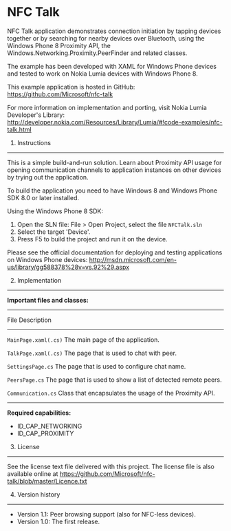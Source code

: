 NFC Talk
========

NFC Talk application demonstrates connection initiation by tapping devices
together or by searching for nearby devices over Bluetooth, using the
Windows Phone 8 Proximity API, the Windows.Networking.Proximity.PeerFinder
and related classes.

The example has been developed with XAML for Windows Phone devices and tested to
work on Nokia Lumia devices with Windows Phone 8.

This example application is hosted in GitHub:
https://github.com/Microsoft/nfc-talk

For more information on implementation and porting, visit Nokia Lumia
Developer's Library:
http://developer.nokia.com/Resources/Library/Lumia/#!code-examples/nfc-talk.html


1. Instructions
--------------------------------------------------------------------------------

This is a simple build-and-run solution. Learn about Proximity API usage for
opening communication channels to application instances on other devices by
trying out the application. 

To build the application you need to have Windows 8 and Windows Phone SDK 8.0 or
later installed.

Using the Windows Phone 8 SDK:

1. Open the SLN file: File > Open Project, select the file `NFCTalk.sln`
2. Select the target 'Device'.
3. Press F5 to build the project and run it on the device.

Please see the official documentation for
deploying and testing applications on Windows Phone devices:
http://msdn.microsoft.com/en-us/library/gg588378%28v=vs.92%29.aspx


2. Implementation
--------------------------------------------------------------------------------

**Important files and classes:**

-------------------- -----------------------------------------------------------
File                 Description                           
-------------------- -----------------------------------------------------------
`MainPage.xaml(.cs)` The main page of the application.

`TalkPage.xaml(.cs)` The page that is used to chat with peer.

`SettingsPage.cs`    The page that is used to configure chat name.

`PeersPage.cs`       The page that is used to show a list of detected remote
                     peers.

`Communication.cs`   Class that encapsulates the usage of the Proximity API.
-------------------- -----------------------------------------------------------

**Required capabilities:**

* ID_CAP_NETWORKING
* ID_CAP_PROXIMITY


3. License
--------------------------------------------------------------------------------

See the license text file delivered with this project. The license file is also
available online at https://github.com/Microsoft/nfc-talk/blob/master/Licence.txt


4. Version history
--------------------------------------------------------------------------------

* Version 1.1: Peer browsing support (also for NFC-less devices).
* Version 1.0: The first release.
